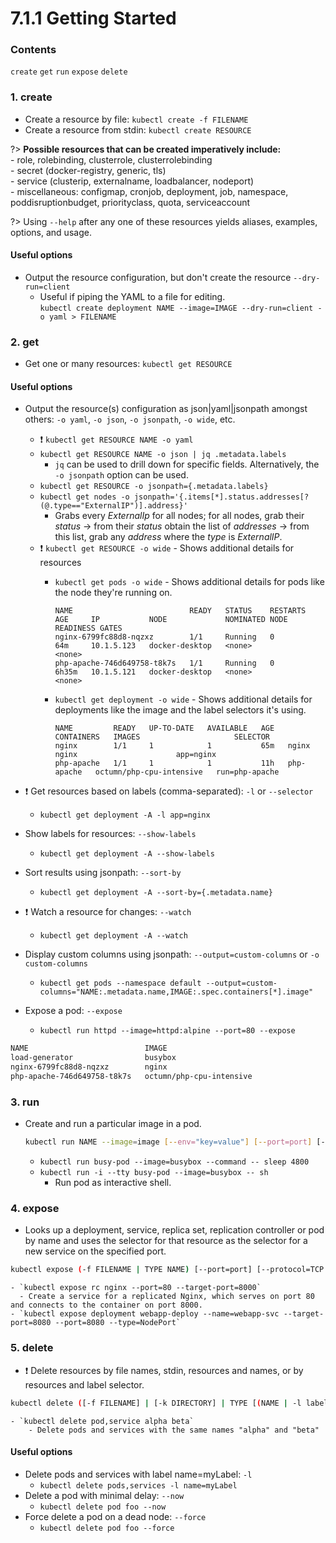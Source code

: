 # 7.1.1 Getting Started

### Contents

`create` `get` `run` `expose` `delete`

### 1. create

- Create a resource by file: `kubectl create -f FILENAME`
- Create a resource from stdin: `kubectl create RESOURCE`

?> **Possible resources that can be created imperatively include:**<br>
    - role, rolebinding, clusterrole, clusterrolebinding<br>
    - secret (docker-registry, generic, tls)<br>
    - service (clusterip, externalname, loadbalancer, nodeport)<br>
    - miscellaneous: configmap, cronjob, deployment, job, namespace, poddisruptionbudget, priorityclass, quota, serviceaccount

?> Using `--help` after any one of these resources yields aliases, examples, options, and usage.

#### Useful options

- Output the resource configuration, but don't create the resource `--dry-run=client`
  - Useful if piping the YAML to a file for editing.<br>
    `kubectl create deployment NAME --image=IMAGE --dry-run=client -o yaml > FILENAME`

### 2. get

- Get one or many resources: `kubectl get RESOURCE`

#### Useful options

- Output the resource(s) configuration as json|yaml|jsonpath amongst others: `-o yaml`, `-o json`, `-o jsonpath`, `-o wide`,  etc.
  - ❗️ `kubectl get RESOURCE NAME -o yaml`
  - `kubectl get RESOURCE NAME -o json | jq .metadata.labels`
    - `jq` can be used to drill down for specific fields. Alternatively, the `-o jsonpath` option can be used.
  - `kubectl get RESOURCE -o jsonpath={.metadata.labels}`
  - `kubectl get nodes -o jsonpath='{.items[*].status.addresses[?(@.type=="ExternalIP")].address}'`
    - Grabs every *ExternalIp* for all nodes; for all nodes, grab their *status* → from their *status* obtain the list of *addresses* → from this list, grab any *address* where the *type* is *ExternalIP*.
  - ❗️ `kubectl get RESOURCE -o wide` - Shows additional details for resources
    - `kubectl get pods -o wide` - Shows additional details for pods like the node they're running on.

        ```docker
        NAME                          READY   STATUS    RESTARTS   AGE     IP           NODE             NOMINATED NODE   READINESS GATES
        nginx-6799fc88d8-nqzxz        1/1     Running   0          64m     10.1.5.123   docker-desktop   <none>           <none>
        php-apache-746d649758-t8k7s   1/1     Running   0          6h35m   10.1.5.121   docker-desktop   <none>           <none>
        ```

    - `kubectl get deployment -o wide` - Shows additional details for deployments like the image and the label selectors it's using.

        ```docker
        NAME         READY   UP-TO-DATE   AVAILABLE   AGE   CONTAINERS   IMAGES                     SELECTOR
        nginx        1/1     1            1           65m   nginx        nginx                      app=nginx
        php-apache   1/1     1            1           11h   php-apache   octumn/php-cpu-intensive   run=php-apache
        ```

- ❗️ Get resources based on labels (comma-separated): `-l` or `--selector`
  - `kubectl get deployment -A -l app=nginx`
- Show labels for resources: `--show-labels`
  - `kubectl get deployment -A --show-labels`
- Sort results using jsonpath: `--sort-by`
  - `kubectl get deployment -A --sort-by={.metadata.name}`
- ❗️ Watch a resource for changes: `--watch`
  - `kubectl get deployment -A --watch`
- Display custom columns using jsonpath: `--output=custom-columns` or `-o custom-columns`
  - `kubectl get pods --namespace default --output=custom-columns="NAME:.metadata.name,IMAGE:.spec.containers[*].image"`
- Expose a pod: `--expose`
  - `kubectl run httpd --image=httpd:alpine --port=80 --expose`

```bash
NAME                          IMAGE
load-generator                busybox
nginx-6799fc88d8-nqzxz        nginx
php-apache-746d649758-t8k7s   octumn/php-cpu-intensive
```

### 3. run

- Create and run a particular image in a pod.

    ```bash
    kubectl run NAME --image=image [--env="key=value"] [--port=port] [--dry-run=server|client] [--overrides=inline-json] [--command] -- [COMMAND] [args...]` 
    ```

  - `kubectl run busy-pod --image=busybox --command -- sleep 4800`
  - `kubectl run -i --tty busy-pod --image=busybox -- sh`
    - Run pod as interactive shell.

### 4. expose

- Looks up a deployment, service, replica set, replication controller or pod by name and uses the selector for that resource as the selector for a new service on the specified port.
```bash
kubectl expose (-f FILENAME | TYPE NAME) [--port=port] [--protocol=TCP|UDP|SCTP] [--target-port=number-or-name] [--name=name] [--external-ip=external-ip-of-service] [--type=type]
```
    - `kubectl expose rc nginx --port=80 --target-port=8000`
      - Create a service for a replicated Nginx, which serves on port 80 and connects to the container on port 8000.
    - `kubectl expose deployment webapp-deploy --name=webapp-svc --target-port=8080 --port=8080 --type=NodePort`

### 5. delete

- ❗️ Delete resources by file names, stdin, resources and names, or by resources and label selector.

```bash
kubectl delete ([-f FILENAME] | [-k DIRECTORY] | TYPE [(NAME | -l label | --all)])
```

    - `kubectl delete pod,service alpha beta`
        - Delete pods and services with the same names "alpha" and "beta" 

#### Useful options

- Delete pods and services with label name=myLabel: `-l`
  - `kubectl delete pods,services -l name=myLabel`
- Delete a pod with minimal delay: `--now`
  - `kubectl delete pod foo --now`
- Force delete a pod on a dead node: `--force`
  - `kubectl delete pod foo --force`

